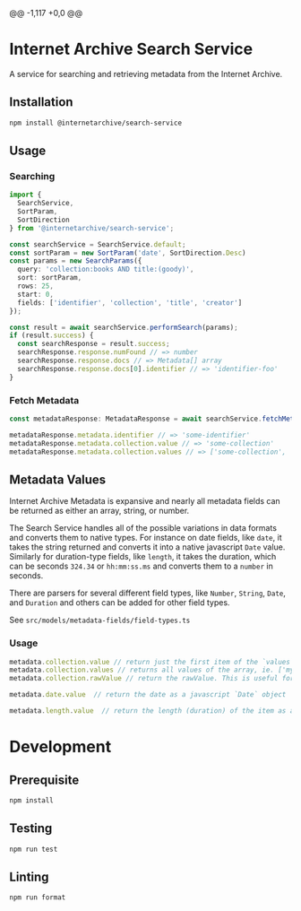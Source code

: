 @@ -1,117 +0,0 @@
# Internet Archive Search Service

A service for searching and retrieving metadata from the Internet Archive.

## Installation
```bash
npm install @internetarchive/search-service
```

## Usage

### Searching
```ts
import {
  SearchService,
  SortParam,
  SortDirection
} from '@internetarchive/search-service';

const searchService = SearchService.default;
const sortParam = new SortParam('date', SortDirection.Desc)
const params = new SearchParams({
  query: 'collection:books AND title:(goody)',
  sort: sortParam,
  rows: 25,
  start: 0,
  fields: ['identifier', 'collection', 'title', 'creator']
});

const result = await searchService.performSearch(params);
if (result.success) {
  const searchResponse = result.success;
  searchResponse.response.numFound // => number
  searchResponse.response.docs // => Metadata[] array
  searchResponse.response.docs[0].identifier // => 'identifier-foo'
}
```

### Fetch Metadata

```ts
const metadataResponse: MetadataResponse = await searchService.fetchMetadata('some-identifier');

metadataResponse.metadata.identifier // => 'some-identifier'
metadataResponse.metadata.collection.value // => 'some-collection'
metadataResponse.metadata.collection.values // => ['some-collection', 'another-collection', 'more-collections']
```

## Metadata Values

Internet Archive Metadata is expansive and nearly all metadata fields can be returned as either an array, string, or number.

The Search Service handles all of the possible variations in data formats and converts them to native types. For instance on date fields, like `date`, it takes the string returned and converts it into a native javascript `Date` value. Similarly for duration-type fields, like `length`, it takes the duration, which can be seconds `324.34` or `hh:mm:ss.ms` and converts them to a `number` in seconds.

There are parsers for several different field types, like `Number`, `String`, `Date`, and `Duration` and others can be added for other field types.

See `src/models/metadata-fields/field-types.ts`

### Usage

```ts
metadata.collection.value // return just the first item of the `values` array, ie. 'my-collection'
metadata.collection.values // returns all values of the array, ie. ['my-collection', 'other-collection']
metadata.collection.rawValue // return the rawValue. This is useful for inspecting the raw response received.

metadata.date.value  // return the date as a javascript `Date` object

metadata.length.value  // return the length (duration) of the item as a number of seconds, can be in the format "hh:mm:ss" or decimal seconds
```

# Development

## Prerequisite
```bash
npm install
```

## Testing
```bash
npm run test
```

## Linting
```bash
npm run format
```
